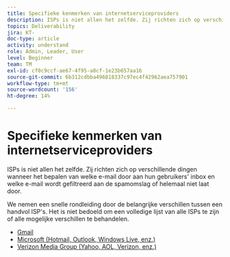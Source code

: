 ```yaml
---
title: Specifieke kenmerken van internetserviceproviders
description: ISPs is niet allen het zelfde. Zij richten zich op verschillende dingen wanneer het bepalen van welke e-mail door aan hun gebruikers' inbox en welke e-mail wordt gefiltreerd aan de spamomslag of helemaal niet laat door. We nemen een snelle rondleiding door de belangrijke verschillen tussen een handvol ISP's. Het is niet bedoeld om een volledige lijst van alle ISPs te zijn of alle mogelijke verschillen te behandelen.
topics: Deliverability
jira: KT-
doc-type: article
activity: understand
role: Admin, Leader, User
level: Beginner
team: TM
exl-id: cf0c9ccf-ae67-4f95-a8cf-1e23b657aa16
source-git-commit: 6b312cdbba496818337c97ec4f42962aea757901
workflow-type: tm+mt
source-wordcount: '156'
ht-degree: 14%

---
```


# Specifieke kenmerken van internetserviceproviders

ISPs is niet allen het zelfde. Zij richten zich op verschillende dingen wanneer het bepalen van welke e-mail door aan hun gebruikers&#39; inbox en welke e-mail wordt gefiltreerd aan de spamomslag of helemaal niet laat door.

We nemen een snelle rondleiding door de belangrijke verschillen tussen een handvol ISP&#39;s. Het is niet bedoeld om een volledige lijst van alle ISPs te zijn of alle mogelijke verschillen te behandelen.

* [Gmail](./gmail.md)
* [Microsoft (Hotmail, Outlook, Windows Live, enz.)](./microsoft.md)
* [Verizon Media Group (Yahoo, AOL, Verizon, enz.)](./verizon-media-group.md)
